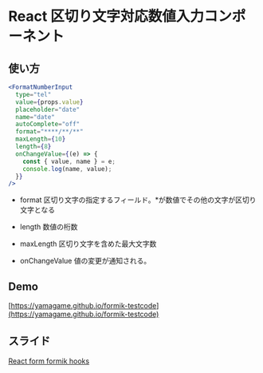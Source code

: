 # React 区切り文字対応数値入力コンポーネント

## 使い方

```jsx
<FormatNumberInput
  type="tel"
  value={props.value}
  placeholder="date"
  name="date"
  autoComplete="off"
  format="****/**/**"
  maxLength={10}
  length={8}
  onChangeValue={(e) => {
    const { value, name } = e;
    console.log(name, value);
  }}
/>
```

- format
  区切り文字の指定するフィールド。\*が数値でその他の文字が区切り文字となる

- length
  数値の桁数

- maxLength
  区切り文字を含めた最大文字数

- onChangeValue
  値の変更が通知される。

## Demo

[https://yamagame.github.io/formik-testcode](https://yamagame.github.io/formik-testcode)

## スライド

[React form formik hooks](https://docs.google.com/presentation/d/1_EE5mQwlUWwl0VcHD7152ZC5eyXLyDQw_4gJzSn-XiA/edit?usp=sharing)
